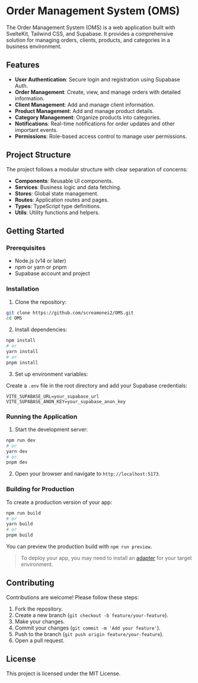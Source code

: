 # Order Management System (OMS)

The Order Management System (OMS) is a web application built with SvelteKit, Tailwind CSS, and Supabase. It provides a comprehensive solution for managing orders, clients, products, and categories in a business environment.

## Features

- **User Authentication**: Secure login and registration using Supabase Auth.
- **Order Management**: Create, view, and manage orders with detailed information.
- **Client Management**: Add and manage client information.
- **Product Management**: Add and manage product details.
- **Category Management**: Organize products into categories.
- **Notifications**: Real-time notifications for order updates and other important events.
- **Permissions**: Role-based access control to manage user permissions.

## Project Structure

The project follows a modular structure with clear separation of concerns:

- **Components**: Reusable UI components.
- **Services**: Business logic and data fetching.
- **Stores**: Global state management.
- **Routes**: Application routes and pages.
- **Types**: TypeScript type definitions.
- **Utils**: Utility functions and helpers.

## Getting Started

### Prerequisites

- Node.js (v14 or later)
- npm or yarn or pnpm
- Supabase account and project

### Installation

1. Clone the repository:

```bash
git clone https://github.com/screamonei2/OMS.git
cd OMS
```

2. Install dependencies:

```bash
npm install
# or
yarn install
# or
pnpm install
```

3. Set up environment variables:

Create a `.env` file in the root directory and add your Supabase credentials:

```
VITE_SUPABASE_URL=your_supabase_url
VITE_SUPABASE_ANON_KEY=your_supabase_anon_key
```

### Running the Application

1. Start the development server:

```bash
npm run dev
# or
yarn dev
# or
pnpm dev
```

2. Open your browser and navigate to `http://localhost:5173`.

### Building for Production

To create a production version of your app:

```bash
npm run build
# or
yarn build
# or
pnpm build
```

You can preview the production build with `npm run preview`.

> To deploy your app, you may need to install an [adapter](https://svelte.dev/docs/kit/adapters) for your target environment.

## Contributing

Contributions are welcome! Please follow these steps:

1. Fork the repository.
2. Create a new branch (`git checkout -b feature/your-feature`).
3. Make your changes.
4. Commit your changes (`git commit -m 'Add your feature'`).
5. Push to the branch (`git push origin feature/your-feature`).
6. Open a pull request.

## License

This project is licensed under the MIT License.
